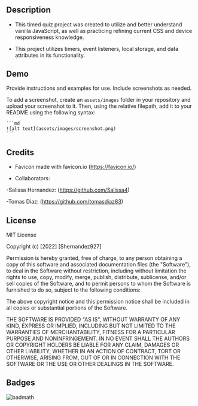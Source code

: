# <Quintessential>

## Description

- This timed quiz project was created to utilize and better understand vanilla JavaScript, as well as practicing refining current CSS and device responsiveness knowledge.

- This project utilizes timers, event listeners, local storage, and data attributes in its functionality.


## Demo

Provide instructions and examples for use. Include screenshots as needed.

To add a screenshot, create an `assets/images` folder in your repository and upload your screenshot to it. Then, using the relative filepath, add it to your README using the following syntax:

    ```md
    ![alt text](assets/images/screenshot.png)
    ```

## Credits

- Favicon made with favicon.io (https://favicon.io/)

- Collaborators: 

-Salissa Hernandez: (https://github.com/Salissa4)

-Tomas Diaz: (https://github.com/tomasdiaz83)

## License

MIT License

Copyright (c) [2022] [Shernandez927]

Permission is hereby granted, free of charge, to any person obtaining a copy
of this software and associated documentation files (the "Software"), to deal
in the Software without restriction, including without limitation the rights
to use, copy, modify, merge, publish, distribute, sublicense, and/or sell
copies of the Software, and to permit persons to whom the Software is
furnished to do so, subject to the following conditions:

The above copyright notice and this permission notice shall be included in all
copies or substantial portions of the Software.

THE SOFTWARE IS PROVIDED "AS IS", WITHOUT WARRANTY OF ANY KIND, EXPRESS OR
IMPLIED, INCLUDING BUT NOT LIMITED TO THE WARRANTIES OF MERCHANTABILITY,
FITNESS FOR A PARTICULAR PURPOSE AND NONINFRINGEMENT. IN NO EVENT SHALL THE
AUTHORS OR COPYRIGHT HOLDERS BE LIABLE FOR ANY CLAIM, DAMAGES OR OTHER
LIABILITY, WHETHER IN AN ACTION OF CONTRACT, TORT OR OTHERWISE, ARISING FROM,
OUT OF OR IN CONNECTION WITH THE SOFTWARE OR THE USE OR OTHER DEALINGS IN THE
SOFTWARE.

## Badges

![badmath](https://img.shields.io/github/languages/top/lernantino/badmath)


